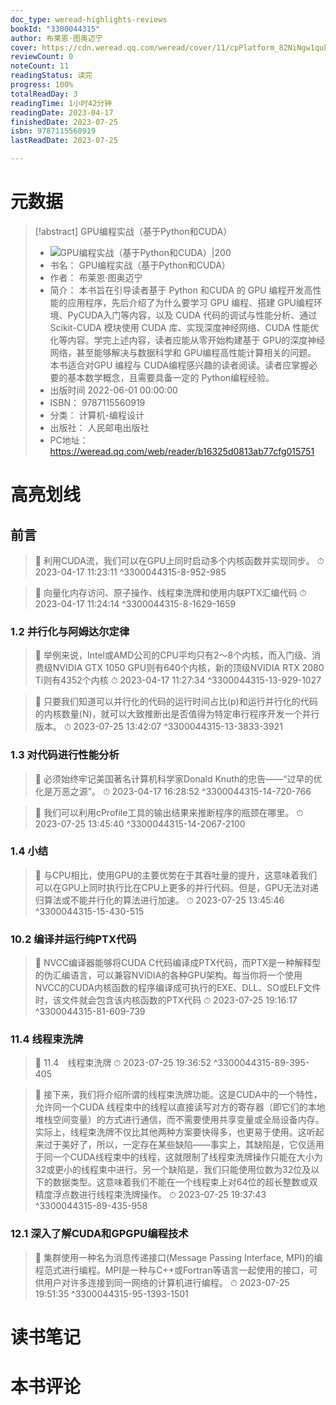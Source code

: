```yaml
---
doc_type: weread-highlights-reviews
bookId: "3300044315"
author: 布莱恩·图奥迈宁
cover: https://cdn.weread.qq.com/weread/cover/11/cpPlatform_82NiNgw1qukRRfSeUZhRvz/t7_cpPlatform_82NiNgw1qukRRfSeUZhRvz.jpg
reviewCount: 0
noteCount: 11
readingStatus: 读完
progress: 100%
totalReadDay: 3
readingTime: 1小时42分钟
readingDate: 2023-04-17
finishedDate: 2023-07-25
isbn: 9787115560919
lastReadDate: 2023-07-25

---
```

# 元数据
> [!abstract] GPU编程实战（基于Python和CUDA）
> - ![ GPU编程实战（基于Python和CUDA）|200](https://cdn.weread.qq.com/weread/cover/11/cpPlatform_82NiNgw1qukRRfSeUZhRvz/t7_cpPlatform_82NiNgw1qukRRfSeUZhRvz.jpg)
> - 书名： GPU编程实战（基于Python和CUDA）
> - 作者： 布莱恩·图奥迈宁
> - 简介： 本书旨在引导读者基于 Python 和CUDA 的 GPU 编程开发高性能的应用程序，先后介绍了为什么要学习 GPU 编程、搭建 GPU编程环境、PyCUDA入门等内容，以及 CUDA 代码的调试与性能分析、通过 Scikit-CUDA 模块使用 CUDA 库、实现深度神经网络、CUDA 性能优化等内容。学完上述内容，读者应能从零开始构建基于 GPU的深度神经网络，甚至能够解决与数据科学和 GPU编程高性能计算相关的问题。  本书适合对GPU 编程与 CUDA编程感兴趣的读者阅读。读者应掌握必要的基本数学概念，且需要具备一定的 Python编程经验。
> - 出版时间 2022-06-01 00:00:00
> - ISBN： 9787115560919
> - 分类： 计算机-编程设计
> - 出版社： 人民邮电出版社
> - PC地址：https://weread.qq.com/web/reader/b16325d0813ab77cfg015751

# 高亮划线

## 前言

> 📌 利用CUDA流，我们可以在GPU上同时启动多个内核函数并实现同步。 
> ⏱ 2023-04-17 11:23:11 ^3300044315-8-952-985

> 📌 向量化内存访问、原子操作、线程束洗牌和使用内联PTX汇编代码 
> ⏱ 2023-04-17 11:24:14 ^3300044315-8-1629-1659

### 1.2 并行化与阿姆达尔定律

> 📌 举例来说，Intel或AMD公司的CPU平均只有2～8个内核，而入门级、消费级NVIDIA GTX 1050 GPU则有640个内核，新的顶级NVIDIA RTX 2080 Ti则有4352个内核 
> ⏱ 2023-04-17 11:27:34 ^3300044315-13-929-1027

> 📌 只要我们知道可以并行化的代码的运行时间占比(p)和运行并行化的代码的内核数量(N)，就可以大致推断出是否值得为特定串行程序开发一个并行版本。 
> ⏱ 2023-07-25 13:42:07 ^3300044315-13-3833-3921

### 1.3 对代码进行性能分析

> 📌 必须始终牢记美国著名计算机科学家Donald Knuth的忠告——“过早的优化是万恶之源”。 
> ⏱ 2023-04-17 16:28:52 ^3300044315-14-720-766

> 📌 我们可以利用cProfile工具的输出结果来推断程序的瓶颈在哪里。 
> ⏱ 2023-07-25 13:45:40 ^3300044315-14-2067-2100

### 1.4 小结

> 📌 与CPU相比，使用GPU的主要优势在于其吞吐量的提升，这意味着我们可以在GPU上同时执行比在CPU上更多的并行代码。但是，GPU无法对递归算法或不能并行化的算法进行加速。 
> ⏱ 2023-07-25 13:45:46 ^3300044315-15-430-515

### 10.2 编译并运行纯PTX代码

> 📌 NVCC编译器能够将CUDA C代码编译成PTX代码，而PTX是一种解释型的伪汇编语言，可以兼容NVIDIA的各种GPU架构。每当你将一个使用NVCC的CUDA内核函数的程序编译成可执行的EXE、DLL、SO或ELF文件时，该文件就会包含该内核函数的PTX代码 
> ⏱ 2023-07-25 19:16:17 ^3300044315-81-609-739

### 11.4 线程束洗牌

> 📌 11.4　线程束洗牌 
> ⏱ 2023-07-25 19:36:52 ^3300044315-89-395-405

> 📌 接下来，我们将介绍所谓的线程束洗牌功能。这是CUDA中的一个特性，允许同一个CUDA 线程束中的线程以直接读写对方的寄存器（即它们的本地堆栈空间变量）的方式进行通信，而不需要使用共享变量或全局设备内存。实际上，线程束洗牌不仅比其他两种方案要快得多，也更易于使用。这听起来过于美好了，所以，一定存在某些缺陷——事实上，其缺陷是，它仅适用于同一个CUDA线程束中的线程，这就限制了线程束洗牌操作只能在大小为32或更小的线程束中进行。另一个缺陷是，我们只能使用位数为32位及以下的数据类型。这意味着我们不能在一个线程束上对64位的超长整数或双精度浮点数进行线程束洗牌操作。 
> ⏱ 2023-07-25 19:37:43 ^3300044315-89-435-958

### 12.1 深入了解CUDA和GPGPU编程技术

> 📌 集群使用一种名为消息传递接口(Message Passing Interface, MPI)的编程范式进行编程。MPI是一种与C++或Fortran等语言一起使用的接口，可供用户对许多连接到同一网络的计算机进行编程。 
> ⏱ 2023-07-25 19:51:35 ^3300044315-95-1393-1501

# 读书笔记

# 本书评论
